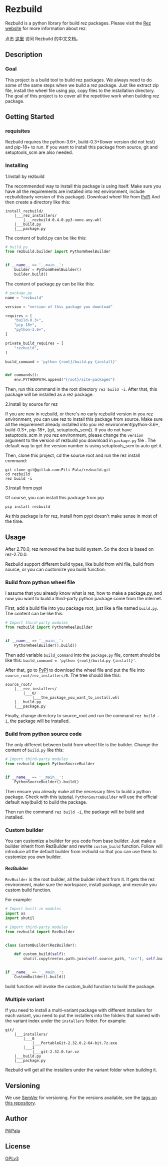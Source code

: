 # Rezbuild

Rezbuild is a python library for build rez packages. Please visit the 
[Rez website](https://github.com/nerdvegas/rez) for more information about rez.

点击 [这里](https://gitlab.com/Pili-Pala/rezbuild/-/blob/main/README_zh_CN.md)
访问 Rezbuild 的中文文档。

## Description

### Goal

This project is a build tool to build rez packages. We always need to do some
of the same steps when we build a rez package. Just like extract zip file,
install the wheel file using pip, copy files to the installation directory. The
goal of this project is to cover all the repetitive work when building rez
package.

## Getting Started

### requisites

Rezbuild requires the python-3.6+, build-0.3+(lower version did not test) and
pip-18+ to run. If you want to install this package from source, git and
setuptools_scm are also needed.

### Installing

1.Install by rezbuild

The recommended way to install this package is using itself. Make sure you have
all the requirements are installed into rez environment, include rezbuild(early
version of this package).
Download wheel file from [PyPI](https://pypi.org/project/rezbuild/#files)
And then create a directory like this:

```text
install_rezbuild/
    |___rez_installers/
        |___rezbuild-0.4.0-py3-none-any.whl
    |___build.py
    |___package.py
```

The content of build.py can be like this:

```python
# build.py
from rezbuild.builder import PythonWheelBuilder


if __name__ == '__main__':
    builder = PythonWheelBuilder()
    builder.build()
```

The content of package.py can be like this:

```python
# package.py
name = "rezbuild"

version = "version of this package you download"

requires = [
    "build-0.3+",
    "pip-18+",
    "python-3.6+",
]

private_build_requires = [
    "rezbuild",
]

build_command = 'python {root}/build.py {install}'


def commands():
    env.PYTHONPATH.append("{root}/site-packages")
```

Then, run this command in the root directory `rez build -i`.
After that, this package will be installed as a rez package.

2.Install by source for rez

If you are new in rezbuild, or there's no early rezbuild version in you rez
environment, you can use rez to install this package from source. Make sure all
the requirement already installed into you rez environment(python-3.6+,
build-0.3+, pip-18+, [git, setuptools_scm]). If you do not have setuptools_scm
in you rez environment, please change the `version` argument to the version of
rezbuild you download in `package.py` file . The default way to get the version
number is using setuptools_scm to auto get it.

Then, clone this project, cd the source root and run the rez install command:

```shell
git clone git@gitlab.com:Pili-Pala/rezbuild.git
cd rezbuild
rez build -i
```

3.Install from pypi

Of course, you can install this package from pip

```shell
pip install rezbuild
```

As this package is for rez, install from pypi doesn't make sense in most of the
time.

## Usage

After 2.70.0, rez removed the bez build system. So the docs is based on 
rez-2.70.0.

Rezbuild support different build types, like build from whl file, build from
source, or you can customize you build function.

### Build from python wheel file

I assume that you already know what is rez, how to make a package.py, and now
you want to build a third-party python package come from the internet.

First, add a build file into you package root, just like a file named
`build.py`. The content can be like this:

```python
# Import third-party modules
from rezbuild import PythonWheelBuilder


if __name__ == '__main__':
    PythonWheelBuilder().build()
```

Then add variable `build_command` into the `package.py` file,
content should be like this: 
`build_command = 'python {root}/build.py {install}'`.

After that, go to [PyPI](https://pypi.org) to download the wheel file and put
the file into `source_root/rez_installers/0`. The tree should like this:

```text
source_root/
    |___rez_installers/
        |___0/
            |___the_package_you_want_to_install.whl
    |___build.py
    |___package.py
```

Finally, change directory to source_root and run the command `rez build -i`,
the package will be installed.

### Build from python source code

The only different between build from wheel file is the builder. Change the
content of `build.py` like this:

```python
# Import third-party modules
from rezbuild import PythonSourceBuilder


if __name__ == '__main__':
    PythonSourceBuilder().build()
```

Then ensure you already make all the necessary files to build a python package.
Check with this 
[tutorial](https://packaging.python.org/tutorials/packaging-projects/).
`PythonSourceBuilder` will use the official default way(build) to build the
package.

Then run the command `rez build -i`, the package will be build and installed.

### Custom builder

You can customize a builder for you code from base builder. Just make a builder
inherit from RezBuilder and rewrite `custom_build` function. Follow will
introduce all the default builder from rezbuild so that you can use them to
customize you own builder.

#### RezBuilder
`RezBuilder` is the root builder, all the builder inherit from it. It gets the
rez environment, make sure the workspace, install package, and execute you
custom build function.

For example:
```python
# Import built-in modules
import os
import shutil

# Import third-party modules
from rezbuild import RezBuilder


class CustomBuilder(RezBuilder):

    def custom_build(self):
        shutil.copytree(os.path.join(self.source_path, "src"), self.build_path)


if __name__ == '__main__':
    CustomBuilder().build()
```

build function will invoke the custom_build function to build the package.

### Multiple variant
If you need to install a multi-variant package with different installers for
each variant, you need to put the installers into the folders that named with
the variant index under the `installers` folder. For example:

```text
git/
    |___installers/
        |___0
            |___PortableGit-2.32.0.2-64-bit.7z.exe
        |___1
            |___git-2.32.0.tar.xz
    |___build.py
    |___package.py
```

Rezbuild will get all the installers under the variant folder when building it.

## Versioning

We use [SemVer](http://semver.org/) for versioning. For the versions available,
see the [tags on this repository](https://gitlab.com/Pili-Pala/rezbuild/tags).

## Author
[PiliPala](https://gitlab.com/Pili-Pala)

## License
[GPLv3](https://www.gnu.org/licenses/gpl-3.0.txt)
